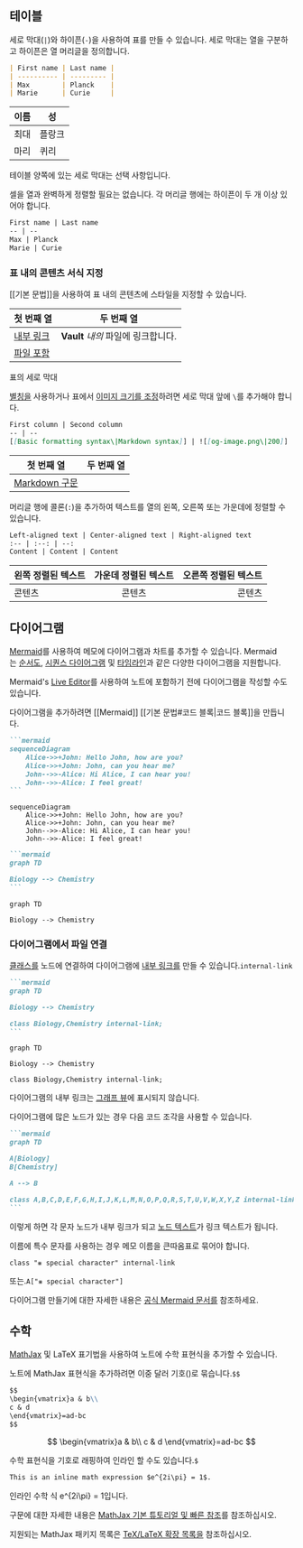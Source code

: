 ## 테이블

세로 막대(`|`)와 하이픈(`-`)을 사용하여 표를 만들 수 있습니다. 세로 막대는 열을 구분하고 하이픈은 열 머리글을 정의합니다.

```md
| First name | Last name |
| ---------- | --------- |
| Max        | Planck    |
| Marie      | Curie     |
```

|이름|성|
|---|---|
|최대|플랑크|
|마리|퀴리|

테이블 양쪽에 있는 세로 막대는 선택 사항입니다.

셀을 열과 완벽하게 정렬할 필요는 없습니다. 각 머리글 행에는 하이픈이 두 개 이상 있어야 합니다.

```md
First name | Last name
-- | --
Max | Planck
Marie | Curie
```

### 표 내의 콘텐츠 서식 지정

[[기본 문법]]을 사용하여 표 내의 콘텐츠에 스타일을 지정할 수 있습니다.

|첫 번째 열|두 번째 열|
|---|---|
|[내부 링크](https://help.obsidian.md/Linking+notes+and+files/Internal+links)|**Vault** _내의_ 파일에 링크합니다.|
|[파일 포함](https://help.obsidian.md/Linking+notes+and+files/Embed+files)||

표의 세로 막대

[별칭을](https://help.obsidian.md/Linking+notes+and+files/Aliases) 사용하거나 표에서 [이미지 크기를 조정](https://help.obsidian.md/Editing+and+formatting/Basic+formatting+syntax#External%20images)하려면 세로 막대 앞에 `\`를 추가해야 합니다.

```md
First column | Second column
-- | --
[[Basic formatting syntax\|Markdown syntax]] | ![[og-image.png\|200]]
```

| 첫 번째 열                                                                                 | 두 번째 열 |
| -------------------------------------------------------------------------------------- | ------ |
| [Markdown 구문](https://help.obsidian.md/Editing+and+formatting/Basic+formatting+syntax) |        |

머리글 행에 콜론(`:`)을 추가하여 텍스트를 열의 왼쪽, 오른쪽 또는 가운데에 정렬할 수 있습니다.

```md
Left-aligned text | Center-aligned text | Right-aligned text
:-- | :--: | --:
Content | Content | Content
```

|왼쪽 정렬된 텍스트|가운데 정렬된 텍스트|오른쪽 정렬된 텍스트|
|:--|:-:|--:|
|콘텐츠|콘텐츠|콘텐츠|

## 다이어그램

[Mermaid](https://mermaid-js.github.io/)를 사용하여 메모에 다이어그램과 차트를 추가할 수 있습니다. Mermaid는 [순서도](https://mermaid.js.org/syntax/flowchart.html), [시퀀스 다이어그램](https://mermaid.js.org/syntax/sequenceDiagram.html) 및 [타임라인](https://mermaid.js.org/syntax/timeline.html)과 같은 다양한 다이어그램을 지원합니다.

Mermaid's [Live Editor](https://mermaid-js.github.io/mermaid-live-editor)를 사용하여 노트에 포함하기 전에 다이어그램을 작성할 수도 있습니다.

다이어그램을 추가하려면 [[Mermaid]] [[기본 문법#코드 블록|코드 블록]]을 만듭니다.

````md
```mermaid
sequenceDiagram
    Alice->>+John: Hello John, how are you?
    Alice->>+John: John, can you hear me?
    John-->>-Alice: Hi Alice, I can hear you!
    John-->>-Alice: I feel great!
```
````
```mermaid
sequenceDiagram
    Alice->>+John: Hello John, how are you?
    Alice->>+John: John, can you hear me?
    John-->>-Alice: Hi Alice, I can hear you!
    John-->>-Alice: I feel great!
```

````md
```mermaid
graph TD

Biology --> Chemistry
```
````
```mermaid
graph TD

Biology --> Chemistry
```

### 다이어그램에서 파일 연결

[클래스를](https://mermaid.js.org/syntax/flowchart.html#classes) 노드에 연결하여 다이어그램에 [내부 링크를](https://help.obsidian.md/Linking+notes+and+files/Internal+links) 만들 수 있습니다.`internal-link`

````md
```mermaid
graph TD

Biology --> Chemistry

class Biology,Chemistry internal-link;
```
````
```mermaid
graph TD

Biology --> Chemistry

class Biology,Chemistry internal-link;
```

다이어그램의 내부 링크는 [그래프 뷰](https://help.obsidian.md/Plugins/Graph+view)에 표시되지 않습니다.

다이어그램에 많은 노드가 있는 경우 다음 코드 조각을 사용할 수 있습니다.

````md
```mermaid
graph TD

A[Biology]
B[Chemistry]

A --> B

class A,B,C,D,E,F,G,H,I,J,K,L,M,N,O,P,Q,R,S,T,U,V,W,X,Y,Z internal-link;
```
````

이렇게 하면 각 문자 노드가 내부 링크가 되고 [노드 텍스트](https://mermaid.js.org/syntax/flowchart.html#a-node-with-text)가 링크 텍스트가 됩니다.

이름에 특수 문자를 사용하는 경우 메모 이름을 큰따옴표로 묶어야 합니다.

```
class "⨳ special character" internal-link
```

또는.`A["⨳ special character"]`

다이어그램 만들기에 대한 자세한 내용은 [공식 Mermaid 문서를](https://mermaid.js.org/intro/) 참조하세요.

## 수학

[MathJax](http://docs.mathjax.org/en/latest/basic/mathjax.html) 및 LaTeX 표기법을 사용하여 노트에 수학 표현식을 추가할 수 있습니다.

노트에 MathJax 표현식을 추가하려면 이중 달러 기호()로 묶습니다.`$$`

```md
$$
\begin{vmatrix}a & b\\
c & d
\end{vmatrix}=ad-bc
$$
```
$$
\begin{vmatrix}a & b\\
c & d
\end{vmatrix}=ad-bc
$$

수학 표현식을 기호로 래핑하여 인라인 할 수도 있습니다.`$`

```md
This is an inline math expression $e^{2i\pi} = 1$.
```

인라인 수학 식 e^{2i\pi} = 1입니다.

구문에 대한 자세한 내용은 [MathJax 기본 튜토리얼 및 빠른 참조](https://math.meta.stackexchange.com/questions/5020/mathjax-basic-tutorial-and-quick-reference)를 참조하십시오.

지원되는 MathJax 패키지 목록은 [TeX/LaTeX 확장 목록을](http://docs.mathjax.org/en/latest/input/tex/extensions/index.html) 참조하십시오.